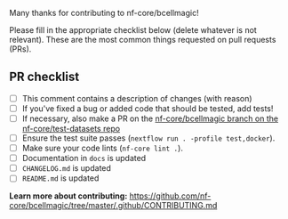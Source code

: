 Many thanks for contributing to nf-core/bcellmagic!

Please fill in the appropriate checklist below (delete whatever is not relevant). These are the most common things requested on pull requests (PRs).

## PR checklist

- [ ] This comment contains a description of changes (with reason)
- [ ] If you've fixed a bug or added code that should be tested, add tests!
- [ ] If necessary, also make a PR on the [nf-core/bcellmagic branch on the nf-core/test-datasets repo]( https://github.com/nf-core/test-datasets/pull/new/nf-core/bcellmagic)
- [ ] Ensure the test suite passes (`nextflow run . -profile test,docker`).
- [ ] Make sure your code lints (`nf-core lint .`).
- [ ] Documentation in `docs` is updated
- [ ] `CHANGELOG.md` is updated
- [ ] `README.md` is updated

**Learn more about contributing:** https://github.com/nf-core/bcellmagic/tree/master/.github/CONTRIBUTING.md
